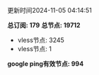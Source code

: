 更新时间2024-11-05 04:14:51

**总订阅: 179**
**总节点: 19712**
- vless节点: 3245
- vless节点: 1

**google ping有效节点: 994**
